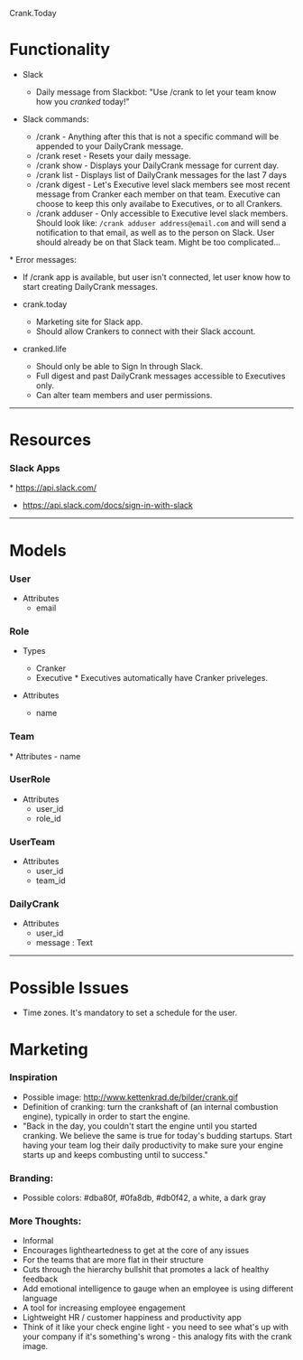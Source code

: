 Crank.Today

# Functionality

* Slack

  - Daily message from Slackbot: "Use /crank to let your team know how you _cranked_ today!"

* Slack commands:

  - /crank - Anything after this that is not a specific command will be appended to your DailyCrank message.
  - /crank reset - Resets your daily message.
  - /crank show - Displays your DailyCrank message for current day.
  - /crank list - Displays list of DailyCrank messages for the last 7 days
  - /crank digest - Let's Executive level slack members see most recent message from Cranker each member on that team. Executive can choose to keep this only availabe to Executives, or to all Crankers.
  - /crank adduser - Only accessible to Executive level slack members. Should look like: `/crank adduser address@email.com` and will send a notification to that email, as well as to the person on Slack. User should already be on that Slack team. Might be too complicated...

* Error messages:

  - If /crank app is available, but user isn't connected, let user know how to start creating DailyCrank messages.

* crank.today

  - Marketing site for Slack app.
  - Should allow Crankers to connect with their Slack account.

* cranked.life

  - Should only be able to Sign In through Slack.
  - Full digest and past DailyCrank messages accessible to Executives only.
  - Can alter team members and user permissions.

---

# Resources

### Slack Apps

  * https://api.slack.com/
  * https://api.slack.com/docs/sign-in-with-slack

---

# Models

### User

  * Attributes
    - email

### Role

  * Types
    - Cranker
    - Executive
      * Executives automatically have Cranker priveleges.

  * Attributes
    - name

### Team

  * Attributes
    - name

### UserRole

  * Attributes
    - user_id
    - role_id

### UserTeam

  * Attributes
    - user_id
    - team_id

### DailyCrank

  * Attributes
    - user_id
    - message : Text

---

# Possible Issues

* Time zones. It's mandatory to set a schedule for the user.

# Marketing

### Inspiration
* Possible image: http://www.kettenkrad.de/bilder/crank.gif
* Definition of cranking: turn the crankshaft of (an internal combustion engine), typically in order to start the engine.
* "Back in the day, you couldn't start the engine until you started cranking. We believe the same is true for today's budding startups. Start having your team log their daily productivity to make sure your engine starts up and keeps combusting until to success."

### Branding:
* Possible colors: #dba80f, #0fa8db, #db0f42, a white, a dark gray

### More Thoughts:
* Informal
* Encourages lightheartedness to get at the core of any issues
* For the teams that are more flat in their structure
* Cuts through the hierarchy bullshit that promotes a lack of healthy feedback
* Add emotional intelligence to gauge when an employee is using different language
* A tool for increasing employee engagement
* Lightweight HR / customer happiness and productivity app
* Think of it like your check engine light - you need to see what's up with your company if it's something's wrong - this analogy fits with the crank image.

